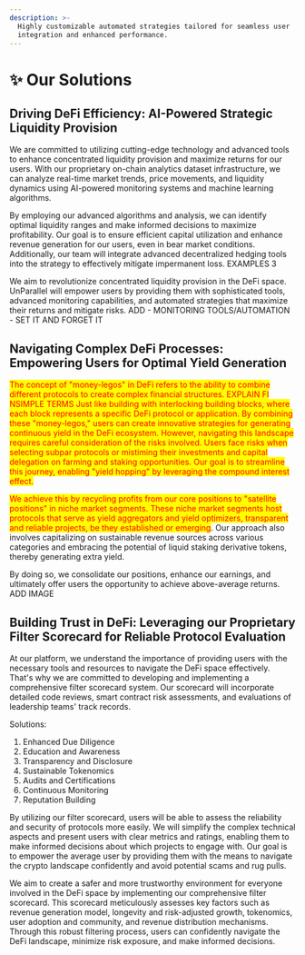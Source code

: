 ```yaml
---
description: >-
  Highly customizable automated strategies tailored for seamless user
  integration and enhanced performance.
---
```


# ✨ Our Solutions

## Driving DeFi Efficiency: AI-Powered Strategic Liquidity Provision

We are committed to utilizing cutting-edge technology and advanced tools to enhance concentrated liquidity provision and maximize returns for our users. With our proprietary on-chain analytics dataset infrastructure, we can analyze real-time market trends, price movements, and liquidity dynamics using AI-powered monitoring systems and machine learning algorithms.

By employing our advanced algorithms and analysis, we can identify optimal liquidity ranges and make informed decisions to maximize profitability. Our goal is to ensure efficient capital utilization and enhance revenue generation for our users, even in bear market conditions. Additionally, our team will integrate advanced decentralized hedging tools into the strategy to effectively mitigate impermanent loss. EXAMPLES 3

We aim to revolutionize concentrated liquidity provision in the DeFi space. UnParallel will empower users by providing them with sophisticated tools, advanced monitoring capabilities, and automated strategies that maximize their returns and mitigate risks. ADD - MONITORING TOOLS/AUTOMATION - SET IT AND FORGET IT

## Navigating Complex DeFi Processes: Empowering Users for Optimal Yield Generation

<mark style="color:red;">The concept of "money-legos" in DeFi refers to the ability to combine different protocols to create complex financial structures. EXPLAIN FI NSIMPLE TERMS Just like building with interlocking building blocks, where each block represents a specific DeFi protocol or application. By combining these "money-legos," users can create innovative strategies for generating continuous yield in the DeFi ecosystem. However, navigating this landscape requires careful consideration of the risks involved. Users face risks when selecting subpar protocols or mistiming their investments and capital delegation on farming and staking opportunities. Our goal is to streamline this journey, enabling "yield hopping" by leveraging the compound interest effect.</mark>

<mark style="color:red;">We achieve this by recycling profits from our core positions to "satellite positions" in niche market segments. These niche market segments host protocols that serve as yield aggregators and yield optimizers, transparent and reliable projects, be they established or emerging</mark>. Our approach also involves capitalizing on sustainable revenue sources across various categories and embracing the potential of liquid staking derivative tokens, thereby generating extra yield.

By doing so, we consolidate our positions, enhance our earnings, and ultimately offer users the opportunity to achieve above-average returns. ADD IMAGE

## Building Trust in DeFi: Leveraging our Proprietary Filter Scorecard for Reliable Protocol Evaluation

At our platform, we understand the importance of providing users with the necessary tools and resources to navigate the DeFi space effectively. That's why we are committed to developing and implementing a comprehensive filter scorecard system. Our scorecard will incorporate detailed code reviews, smart contract risk assessments, and evaluations of leadership teams' track records.&#x20;

Solutions:

1. Enhanced Due Diligence
2. Education and Awareness
3. Transparency and Disclosure
4. Sustainable Tokenomics
5. Audits and Certifications
6. Continuous Monitoring
7. Reputation Building

By utilizing our filter scorecard, users will be able to assess the reliability and security of protocols more easily. We will simplify the complex technical aspects and present users with clear metrics and ratings, enabling them to make informed decisions about which projects to engage with. Our goal is to empower the average user by providing them with the means to navigate the crypto landscape confidently and avoid potential scams and rug pulls.

We aim to create a safer and more trustworthy environment for everyone involved in the DeFi space by implementing our comprehensive filter scorecard. This scorecard meticulously assesses key factors such as revenue generation model, longevity and risk-adjusted growth, tokenomics, user adoption and community, and revenue distribution mechanisms. Through this robust filtering process, users can confidently navigate the DeFi landscape, minimize risk exposure, and make informed decisions.
